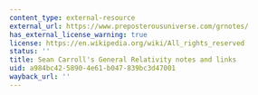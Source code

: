 ```yaml
---
content_type: external-resource
external_url: https://www.preposterousuniverse.com/grnotes/
has_external_license_warning: true
license: https://en.wikipedia.org/wiki/All_rights_reserved
status: ''
title: Sean Carroll's General Relativity notes and links
uid: a984bc42-5890-4e61-b047-839bc3d47001
wayback_url: ''
---
```

